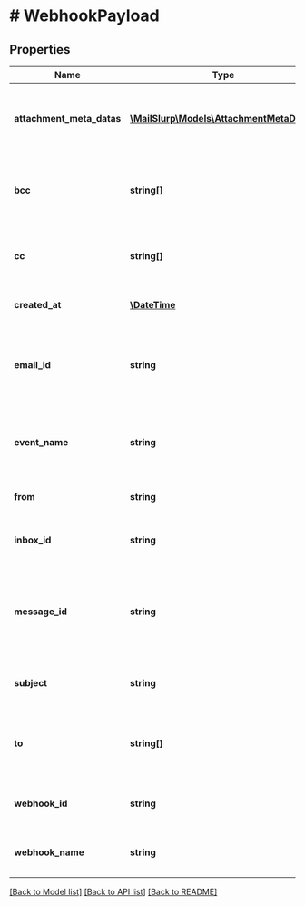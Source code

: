 # # WebhookPayload

## Properties

Name | Type | Description | Notes
------------ | ------------- | ------------- | -------------
**attachment_meta_datas** | [**\MailSlurp\Models\AttachmentMetaData[]**](AttachmentMetaData) | List of attachment meta data objects if attachments present | [optional] 
**bcc** | **string[]** | List of &#x60;BCC&#x60; recipients email was addressed to | [optional] 
**cc** | **string[]** | List of &#x60;CC&#x60; recipients email was addressed to | [optional] 
**created_at** | [**\DateTime**](\DateTime) | Date time of event creation | [optional] 
**email_id** | **string** | ID of the email that was received. Use this ID for fetching the email | [optional] 
**event_name** | **string** | Name of the event type webhook is being triggered for | [optional] 
**from** | **string** | Who the email was sent from | [optional] 
**inbox_id** | **string** | Id of the inbox that receive an email | [optional] 
**message_id** | **string** | Idempotent message ID. Store this ID locally or in a database to prevent message duplication. | [optional] 
**subject** | **string** | The subject line of the email message | [optional] 
**to** | **string[]** | List of &#x60;To&#x60; recipients that email was addressed to | [optional] 
**webhook_id** | **string** | ID of webhook entity being triggered | [optional] 
**webhook_name** | **string** | Name of the webhook being triggered | [optional] 

[[Back to Model list]](../../README#documentation-for-models) [[Back to API list]](../../README#documentation-for-api-endpoints) [[Back to README]](../../README)



